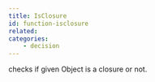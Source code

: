 ```yaml
---
title: IsClosure
id: function-isclosure
related:
categories:
    - decision
---
```


checks if given Object is a closure or not.
